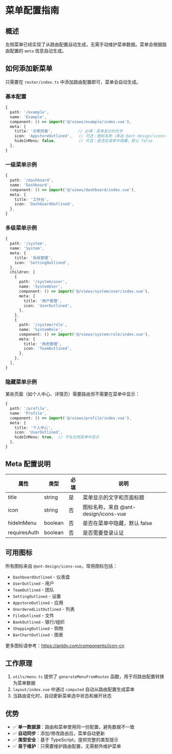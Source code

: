 # 菜单配置指南

## 概述

左侧菜单已经实现了从路由配置自动生成，无需手动维护菜单数据。菜单会根据路由配置的 `meta` 信息自动生成。

## 如何添加新菜单

只需要在 `router/index.ts` 中添加路由配置即可，菜单会自动生成。

### 基本配置

```typescript
{
  path: '/example',
  name: 'Example',
  component: () => import('@/views/example/index.vue'),
  meta: {
    title: '示例页面',           // 必填：菜单显示的文字
    icon: 'AppstoreOutlined',   // 可选：图标名称（来自 @ant-design/icons-vue）
    hideInMenu: false,          // 可选：是否在菜单中隐藏，默认 false
  },
}
```

### 一级菜单示例

```typescript
{
  path: '/dashboard',
  name: 'Dashboard',
  component: () => import('@/views/dashboard/index.vue'),
  meta: {
    title: '工作台',
    icon: 'DashboardOutlined',
  },
}
```

### 多级菜单示例

```typescript
{
  path: '/system',
  name: 'System',
  meta: {
    title: '系统管理',
    icon: 'SettingOutlined',
  },
  children: [
    {
      path: '/system/user',
      name: 'SystemUser',
      component: () => import('@/views/system/user/index.vue'),
      meta: {
        title: '用户管理',
        icon: 'UserOutlined',
      },
    },
    {
      path: '/system/role',
      name: 'SystemRole',
      component: () => import('@/views/system/role/index.vue'),
      meta: {
        title: '角色管理',
        icon: 'TeamOutlined',
      },
    },
  ],
}
```

### 隐藏菜单示例

某些页面（如个人中心、详情页）需要路由但不需要在菜单中显示：

```typescript
{
  path: '/profile',
  name: 'Profile',
  component: () => import('@/views/profile/index.vue'),
  meta: {
    title: '个人中心',
    icon: 'UserOutlined',
    hideInMenu: true,  // 不在左侧菜单中显示
  },
}
```

## Meta 配置说明

| 属性 | 类型 | 必填 | 说明 |
|------|------|------|------|
| title | string | 是 | 菜单显示的文字和页面标题 |
| icon | string | 否 | 图标名称，来自 @ant-design/icons-vue |
| hideInMenu | boolean | 否 | 是否在菜单中隐藏，默认 false |
| requiresAuth | boolean | 否 | 是否需要登录认证 |

## 可用图标

所有图标来自 `@ant-design/icons-vue`，常用图标包括：

- `DashboardOutlined` - 仪表盘
- `UserOutlined` - 用户
- `TeamOutlined` - 团队
- `SettingOutlined` - 设置
- `AppstoreOutlined` - 应用
- `UnorderedListOutlined` - 列表
- `FileOutlined` - 文件
- `BankOutlined` - 银行/组织
- `ShoppingOutlined` - 购物
- `BarChartOutlined` - 图表

更多图标请参考：https://antdv.com/components/icon-cn

## 工作原理

1. `utils/menu.ts` 提供了 `generateMenuFromRoutes` 函数，用于将路由配置转换为菜单数据
2. `layout/index.vue` 中通过 `computed` 自动从路由配置生成菜单
3. 当路由变化时，自动更新菜单选中状态和展开状态

## 优势

- ✅ **单一数据源**：路由和菜单使用同一份配置，避免数据不一致
- ✅ **自动同步**：添加/修改路由后，菜单自动更新
- ✅ **类型安全**：基于 TypeScript，提供完整的类型提示
- ✅ **易于维护**：只需要维护路由配置，无需额外维护菜单

